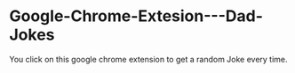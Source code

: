 # Google-Chrome-Extesion---Dad-Jokes

You click on this google chrome extension to get a random Joke every time.
